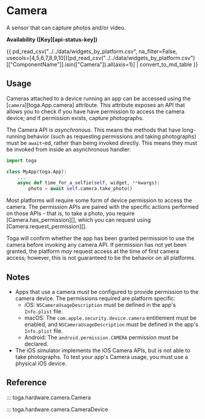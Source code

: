 # Camera

A sensor that can capture photos and/or video.

**Availability ([Key][api-status-key])**

{{ pd_read_csv("../../data/widgets_by_platform.csv", na_filter=False, usecols=[4,5,6,7,8,9,10])[pd_read_csv("../../data/widgets_by_platform.csv")[["ComponentName"]].isin(["Camera"]).all(axis=1)] | convert_to_md_table }}

## Usage

Cameras attached to a device running an app can be accessed using the
[`camera`][toga.App.camera] attribute. This
attribute exposes an API that allows you to check if you have have
permission to access the camera device; and if permission exists,
capture photographs.

The Camera API is *asynchronous*. This means the methods that have
long-running behavior (such as requesting permissions and taking
photographs) must be `await`-ed, rather than being invoked directly.
This means they must be invoked from inside an asynchronous handler:

```python
import toga

class MyApp(toga.App):
    ...
    async def time_for_a_selfie(self, widget, **kwargs):
        photo = await self.camera.take_photo()
```

Most platforms will require some form of device permission to access the
camera. The permission APIs are paired with the specific actions
performed on those APIs - that is, to take a photo, you require
[Camera.has_permission][], which you can
request using [Camera.request_permission][].

Toga will confirm whether the app has been granted permission to use the
camera before invoking any camera API. If permission has not yet been
granted, the platform *may* request access at the time of first camera
access; however, this is not guaranteed to be the behavior on all
platforms.

## Notes

- Apps that use a camera must be configured to provide permission to the
  camera device. The permissions required are platform specific:
  - iOS: `NSCameraUsageDescription` must be defined in the app's
    `Info.plist` file.
  - macOS: The `com.apple.security.device.camera` entitlement must be
    enabled, and `NSCameraUsageDescription` must be defined in the app's
    `Info.plist` file.
  - Android: The `android.permission.CAMERA` permission must be
    declared.
- The iOS simulator implements the iOS Camera APIs, but is not able to
  take photographs. To test your app's Camera usage, you must use a
  physical iOS device.

## Reference

::: toga.hardware.camera.Camera

::: toga.hardware.camera.CameraDevice
